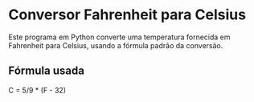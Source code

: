 # Conversor Fahrenheit para Celsius

Este programa em Python converte uma temperatura fornecida em Fahrenheit para Celsius, usando a fórmula padrão da conversão.

## Fórmula usada

C = 5/9 * (F - 32)
